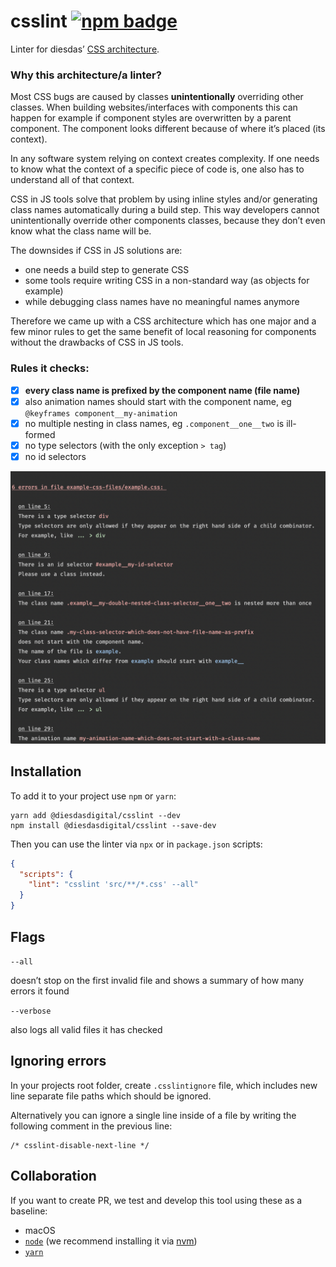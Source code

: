 # csslint [![npm badge](https://badgen.net/npm/v/@diesdasdigital/csslint)](https://www.npmjs.com/package/@diesdasdigital/csslint)

Linter for diesdas’ [CSS architecture](https://diesdas.digital/wiki/life-as-a-developer/how-we-write-css).

### Why this architecture/a linter?
Most CSS bugs are caused by classes **unintentionally** overriding other classes. When building websites/interfaces with components this can happen for example if component styles are overwritten by a parent component. The component looks different because of where it’s placed (its context).

In any software system relying on context creates complexity. If one needs to know what the context of a specific piece of code is, one also has to understand all of that context.

CSS in JS tools solve that problem by using inline styles and/or generating class names automatically during a build step. This way developers cannot unintentionally override other components classes, because they don’t even know what the class name will be.

The downsides if CSS in JS solutions are:
- one needs a build step to generate CSS
- some tools require writing CSS in a non-standard way (as objects for example)
- while debugging class names have no meaningful names anymore

Therefore we came up with a CSS architecture which has one major and a few minor rules to get the same benefit of local reasoning for components without the drawbacks of CSS in JS tools.

### Rules it checks:

- [x] **every class name is prefixed by the component name (file name)**
- [x] also animation names should start with the component name, eg `@keyframes component__my-animation`
- [x] no multiple nesting in class names, eg `.component__one__two` is ill-formed
- [x] no type selectors (with the only exception `> tag`)
- [x] no id selectors

![Screenshot of error messages](diesdas-css-linter-screenshot.png)

## Installation

To add it to your project use `npm` or `yarn`:

```
yarn add @diesdasdigital/csslint --dev
npm install @diesdasdigital/csslint --save-dev
```

Then you can use the linter via `npx` or in `package.json` scripts:

```json
{
  "scripts": {
    "lint": "csslint 'src/**/*.css' --all"
  }
}
```

## Flags

`--all`

doesn’t stop on the first invalid file and shows a summary of how many errors it found

`--verbose`

also logs all valid files it has checked

## Ignoring errors

In your projects root folder, create `.csslintignore` file, which includes new line separate file paths which should be ignored.

Alternatively you can ignore a single line inside of a file by writing the following comment in the previous line:

```
/* csslint-disable-next-line */
```

## Collaboration

If you want to create PR, we test and develop this tool using these as a baseline:

- macOS
- [`node`](https://nodejs.org/en/) (we recommend installing it via [nvm](https://github.com/creationix/nvm))
- [`yarn`](https://yarnpkg.com)
